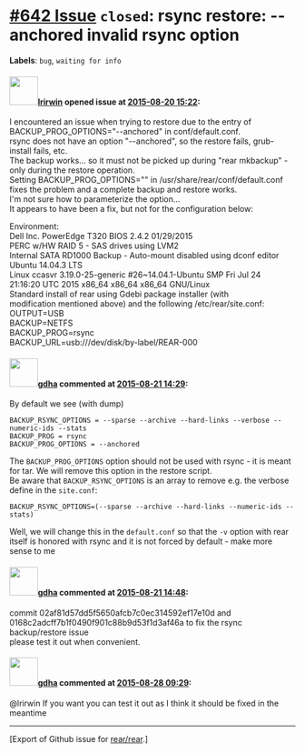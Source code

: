 [\#642 Issue](https://github.com/rear/rear/issues/642) `closed`: rsync restore: --anchored invalid rsync option
===============================================================================================================

**Labels**: `bug`, `waiting for info`

#### <img src="https://avatars.githubusercontent.com/u/1463212?u=0c6d1163be62735673910b1d56abd79f96f6f32a&v=4" width="50">[lrirwin](https://github.com/lrirwin) opened issue at [2015-08-20 15:22](https://github.com/rear/rear/issues/642):

I encountered an issue when trying to restore due to the entry of
BACKUP\_PROG\_OPTIONS="--anchored" in conf/default.conf.  
rsync does not have an option "--anchored", so the restore fails,
grub-install fails, etc.  
The backup works... so it must not be picked up during "rear mkbackup" -
only during the restore operation.  
Setting BACKUP\_PROG\_OPTIONS="" in /usr/share/rear/conf/default.conf  
fixes the problem and a complete backup and restore works.  
I'm not sure how to parameterize the option...  
It appears to have been a fix, but not for the configuration below:

Environment:  
Dell Inc. PowerEdge T320 BIOS 2.4.2 01/29/2015  
PERC w/HW RAID 5 - SAS drives using LVM2  
Internal SATA RD1000 Backup - Auto-mount disabled using dconf editor  
Ubuntu 14.04.3 LTS  
Linux ccasvr 3.19.0-25-generic \#26~14.04.1-Ubuntu SMP Fri Jul 24  
21:16:20 UTC 2015 x86\_64 x86\_64 x86\_64 GNU/Linux  
Standard install of rear using Gdebi package installer (with  
modification mentioned above) and the following /etc/rear/site.conf:  
OUTPUT=USB  
BACKUP=NETFS  
BACKUP\_PROG=rsync  
BACKUP\_URL=usb:///dev/disk/by-label/REAR-000

#### <img src="https://avatars.githubusercontent.com/u/888633?u=cdaeb31efcc0048d3619651aa18dd4b76e636b21&v=4" width="50">[gdha](https://github.com/gdha) commented at [2015-08-21 14:29](https://github.com/rear/rear/issues/642#issuecomment-133443031):

By default we see (with dump)

    BACKUP_RSYNC_OPTIONS = --sparse --archive --hard-links --verbose --numeric-ids --stats
    BACKUP_PROG = rsync
    BACKUP_PROG_OPTIONS = --anchored

The `BACKUP_PROG_OPTIONS` option should not be used with rsync - it is
meant for tar. We will remove this option in the restore script.  
Be aware that `BACKUP_RSYNC_OPTIONS` is an array to remove e.g. the
verbose define in the `site.conf`:

    BACKUP_RSYNC_OPTIONS=(--sparse --archive --hard-links --numeric-ids --stats)

Well, we will change this in the `default.conf` so that the `-v` option
with rear itself is honored with rsync and it is not forced by default -
make more sense to me

#### <img src="https://avatars.githubusercontent.com/u/888633?u=cdaeb31efcc0048d3619651aa18dd4b76e636b21&v=4" width="50">[gdha](https://github.com/gdha) commented at [2015-08-21 14:48](https://github.com/rear/rear/issues/642#issuecomment-133450039):

commit 02af81d57dd5f5650afcb7c0ec314592ef17e10d and
0168c2adcff7b1f0490f901c88b9d53f1d3af46a to fix the rsync backup/restore
issue  
please test it out when convenient.

#### <img src="https://avatars.githubusercontent.com/u/888633?u=cdaeb31efcc0048d3619651aa18dd4b76e636b21&v=4" width="50">[gdha](https://github.com/gdha) commented at [2015-08-28 09:29](https://github.com/rear/rear/issues/642#issuecomment-135712073):

@lrirwin If you want you can test it out as I think it should be fixed
in the meantime

------------------------------------------------------------------------

\[Export of Github issue for
[rear/rear](https://github.com/rear/rear).\]
